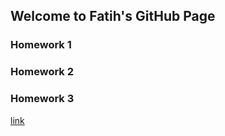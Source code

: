 ## Welcome to Fatih's GitHub Page


### Homework 1
### Homework 2
### Homework 3

[link](https://moodle.boun.edu.tr/)

